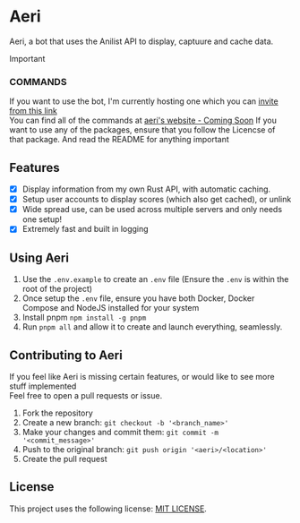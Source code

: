 # Aeri
Aeri, a bot that uses the Anilist API to display, captuure and cache data.

> [!IMPORTANT]
> ### COMMANDS
> If you want to use the bot, I'm currently hosting one which you can [invite from this link](https://discord.com/oauth2/authorize?client_id=795916241193140244)<br/>
> You can find all of the commands at [aeri's website - Coming Soon](https://tomosfps.github.io)
> If you want to use any of the packages, ensure that you follow the Licencse of that package.
> And read the README for anything important

## Features
- [x] Display information from my own Rust API, with automatic caching.
- [x] Setup user accounts to display scores (which also get cached), or unlink
- [x] Wide spread use, can be used across multiple servers and only needs one setup!
- [x] Extremely fast and built in logging

## Using Aeri

1.  Use the `.env.example` to create an `.env` file (Ensure the `.env` is within the root of the project)
2.  Once setup the `.env` file, ensure you have both Docker, Docker Compose and NodeJS installed for your system
3.  Install pnpm `npm install -g pnpm`
4.  Run `pnpm all` and allow it to create and launch everything, seamlessly.

## Contributing to Aeri
If you feel like Aeri is missing certain features, or would like to see more stuff implemented<br/>
Feel free to open a pull requests or issue.

1. Fork the repository
2. Create a new branch: `git checkout -b '<branch_name>'`
3. Make your changes and commit them: `git commit -m '<commit_message>'`
4. Push to the original branch: `git push origin '<aeri>/<location>'`
5. Create the pull request

## License
This project uses the following license: [MIT LICENSE](https://github.com/tomosfps/aeri/blob/main/LICENSE.md).
